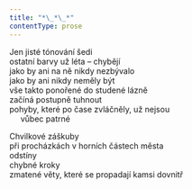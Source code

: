 ```yaml
---
title: "*\_*\_*"
contentType: prose
---
```


Jen jisté tónování šedi  
ostatní barvy už léta – chybějí  
jako by ani na ně nikdy nezbývalo  
jako by ani nikdy neměly být  
vše takto ponořené do studené lázně  
začíná postupně tuhnout  
pohyby, které po čase zvláčněly, už nejsou  
     vůbec patrné

Chvilkové záškuby  
při procházkách v horních částech města  
odstíny  
chybné kroky  
zmatené věty, které se propadají kamsi dovnitř
